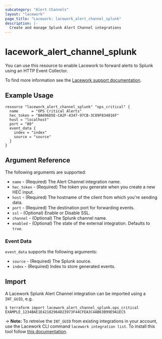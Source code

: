 ```yaml
---
subcategory: "Alert Channels"
layout: "lacework"
page_title: "Lacework: lacework_alert_channel_splunk"
description: |-
  Create and manage Splunk Alert Channel integrations
---
```


# lacework\_alert\_channel\_splunk

You can use this resource to enable Lacework to forward alerts to Splunk using an HTTP Event Collector.

To find more information see the [Lacework support documentation](https://support.lacework.com/hc/en-us/articles/360007889274-Splunk).

## Example Usage

```hcl
resource "lacework_alert_channel_splunk" "ops_critical" {
  name      = "OPS Critical Alerts"
  hec_token = "BA696D5E-CA2F-4347-97CB-3C89F834816F"
  host = "localhost"
  port = "80"
  event_data {
    index = "index"
    source = "source"
  }
}
```

## Argument Reference

The following arguments are supported:

* `name` - (Required) The Alert Channel integration name.
* `hec_token` - (Required) The token you generate when you create a new HEC input.
* `host` - (Required) The hostname of the client from which you're sending data.
* `port` - (Required) The destination port for forwarding events.
* `ssl` - (Optional) Enable or Disable SSL.
* `channel` - (Optional) The Splunk channel name.
* `enabled` - (Optional) The state of the external integration. Defaults to `true`.

### Event Data

`event_data` supports the following arguments:

* `source` - (Required) The Splunk source.
* `index` - (Required) Index to store generated events.

## Import

A Lacework Splunk Alert Channel integration can be imported using a `INT_GUID`, e.g.

```
$ terraform import lacework_alert_channel_splunk.ops_critical EXAMPLE_1234BAE1E42182964D23973F44CFEA3C4AB63B99E9A1EC5
```
-> **Note:** To retreive the `INT_GUID` from existing integrations in your account, use the
	Lacework CLI command `lacework integration list`. To install this tool follow
	[this documentation](https://github.com/lacework/go-sdk/wiki/CLI-Documentation#installation).
